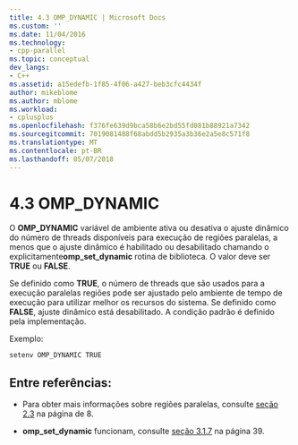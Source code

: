 ```yaml
---
title: 4.3 OMP_DYNAMIC | Microsoft Docs
ms.custom: ''
ms.date: 11/04/2016
ms.technology:
- cpp-parallel
ms.topic: conceptual
dev_langs:
- C++
ms.assetid: a15edefb-1f85-4f06-a427-beb3cfc4434f
author: mikeblome
ms.author: mblome
ms.workload:
- cplusplus
ms.openlocfilehash: f376fe639d9bca58b6e2bd55fd081b88921a7342
ms.sourcegitcommit: 7019081488f68abdd5b2935a3b36e2a5e8c571f8
ms.translationtype: MT
ms.contentlocale: pt-BR
ms.lasthandoff: 05/07/2018
---
```

# <a name="43-ompdynamic"></a>4.3 OMP_DYNAMIC
O **OMP_DYNAMIC** variável de ambiente ativa ou desativa o ajuste dinâmico do número de threads disponíveis para execução de regiões paralelas, a menos que o ajuste dinâmico é habilitado ou desabilitado chamando o explicitamente**omp_set_dynamic** rotina de biblioteca. O valor deve ser **TRUE** ou **FALSE**.  
  
 Se definido como **TRUE**, o número de threads que são usados para a execução paralelas regiões pode ser ajustado pelo ambiente de tempo de execução para utilizar melhor os recursos do sistema.  Se definido como **FALSE**, ajuste dinâmico está desabilitado. A condição padrão é definido pela implementação.  
  
 Exemplo:  
  
```  
setenv OMP_DYNAMIC TRUE  
```  
  
## <a name="cross-references"></a>Entre referências:  
  
-   Para obter mais informações sobre regiões paralelas, consulte [seção 2.3](../../parallel/openmp/2-3-parallel-construct.md) na página de 8.  
  
-   **omp_set_dynamic** funcionam, consulte [seção 3.1.7](../../parallel/openmp/3-1-7-omp-set-dynamic-function.md) na página 39.